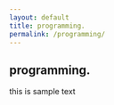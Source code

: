 ```yaml
---
layout: default
title: programming.
permalink: /programming/
---
```


## programming.

this is sample text
